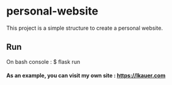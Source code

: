 # personal-website

This project is a simple structure to create a personal website.

## Run

On bash console : 
$ flask run

#### As an example, you can visit my own site : https://lkauer.com
